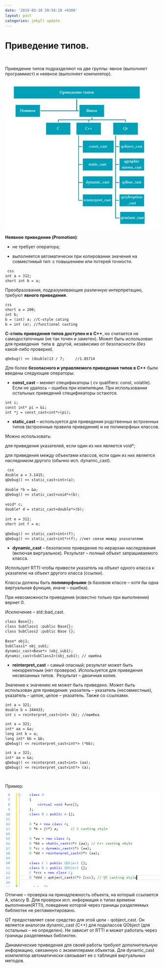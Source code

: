 ```yaml
---
date: '2019-03-18 20:58:18 +0300'
layout: post
categories: jekyll update
---
```


Приведение типов.
=================

 

Приведение типов подразделяют на две группы: явное (выполняет программист) и
неявное (выполняет компилятор).

![](casting_paint.PNG)

**Неявное приведение (Promotion)**:

-   не требует оператора;

-   выполняется автоматически при копировании значения на совместимый тип: с
    повышением или потерей точности.

~~~~~~~~~~~~~~~~~~~~~~~~~~~~~~~~~~~~~~~~~~~~~~~~~~~~~~~~~~~~~~~~~~~~~~~~~~~~~~~~
 css
int a = 312;
short int b = a;
~~~~~~~~~~~~~~~~~~~~~~~~~~~~~~~~~~~~~~~~~~~~~~~~~~~~~~~~~~~~~~~~~~~~~~~~~~~~~~~~

Преобразования, подразумевающие различную интерпретацию, требуют **явного
приведения**.

~~~~~~~~~~~~~~~~~~~~~~~~~~~~~~~~~~~~~~~~~~~~~~~~~~~~~~~~~~~~~~~~~~~~~~~~~~~~~~~~
css
short a = 200;
int b;
b = (int) a; //C-style cating
b = int (a); //functional casting

~~~~~~~~~~~~~~~~~~~~~~~~~~~~~~~~~~~~~~~~~~~~~~~~~~~~~~~~~~~~~~~~~~~~~~~~~~~~~~~~

**С-стиль приведения типов доступен и в С++**, но считается не самодостаточным
(не так точен и заметен). Может быть использован для приведения  типа в  другой,
независимо от безопасности (без какой-либо проверки).

~~~~~~~~~~~~~~~~~~~~~~~~~~~~~~~~~~~~~~~~~~~~~~~~~~~~~~~~~~~~~~~~~~~~~~~~~~~~~~~~
qDebug() << (double)13 / 7;     //1.85714
~~~~~~~~~~~~~~~~~~~~~~~~~~~~~~~~~~~~~~~~~~~~~~~~~~~~~~~~~~~~~~~~~~~~~~~~~~~~~~~~

Для более **безопасного и управляемого приведения типов в С++** были введены
следующие операторы:

-   **const_cast** – меняет спецификаторы ( cv qualifiers: const, volatile).
    Если не удалось – ошибка при компиляции. При использовании остальных
    приведений спецификаторы остаются.

~~~~~~~~~~~~~~~~~~~~~~~~~~~~~~~~~~~~~~~~~~~~~~~~~~~~~~~~~~~~~~~~~~~~~~~~~~~~~~~~
int i;
const int* pi = &i;
int *j = const_cast<int*>(pi);
~~~~~~~~~~~~~~~~~~~~~~~~~~~~~~~~~~~~~~~~~~~~~~~~~~~~~~~~~~~~~~~~~~~~~~~~~~~~~~~~

-   **static_cast** – используется для приведения родственных встроенных типов
    (встроенные правила приведения) и не полиморфных классов.

Можно использовать:

для приведения указателей, если один из них является void\*;

для приведения между объектами классов, если один из них является наследником
другого (обычно исп. dynamic_cast).

~~~~~~~~~~~~~~~~~~~~~~~~~~~~~~~~~~~~~~~~~~~~~~~~~~~~~~~~~~~~~~~~~~~~~~~~~~~~~~~~
 css
double a = 3.1415;
qDebug() << static_cast<int>(a);

double *b = &a;
qDebug() << static_cast<void*>(b);

void* c;
double* d = static_cast<double*>(b);

int e = 312;
short int f = e;

qDebug() << static_cast<int>(f);
qDebug() << static_cast<int*>(f); //нет связи между указателями

~~~~~~~~~~~~~~~~~~~~~~~~~~~~~~~~~~~~~~~~~~~~~~~~~~~~~~~~~~~~~~~~~~~~~~~~~~~~~~~~

-   **dynamic_cast** – безопасное приведение по иерархии наследования (включая
    виртуальное). Результат – полный объект запрашиваемого класса.

Использует RTTI чтобы привести указатель на объект одного класса к указателю на
объект другого класса (ссылки).

Классы должны быть **полиморфными** (в базовом классе – хотя бы одна виртуальная
функция, иначе – ошибка).

При невозможности приведения (известно только при выполнении) вернет 0.

Исключение – std::bad_cast.

~~~~~~~~~~~~~~~~~~~~~~~~~~~~~~~~~~~~~~~~~~~~~~~~~~~~~~~~~~~~~~~~~~~~~~~~~~~~~~~~
class Base{};
class SubClass1 :public Base{};
class SubClass2 :public Base {};

Base* obj1;
SubClass1* obj_sub1;
dynamic_cast<Base*> (obj_sub1);
dynamic_cast<SubClass2>(obj_sub1); // ошибка
~~~~~~~~~~~~~~~~~~~~~~~~~~~~~~~~~~~~~~~~~~~~~~~~~~~~~~~~~~~~~~~~~~~~~~~~~~~~~~~~

-   **reinterpret_cast** – самый опасный; результат может быть некорректным (нет
    проверок). Используется для приведения несвязанных типов.  Результат –
    двоичная копия.

Значение к значению не может быть приведено. Может быть использован для
приведения: указатель – указатель (несовместные), указатель – целое, целое –
указатель. Также со ссылками.

~~~~~~~~~~~~~~~~~~~~~~~~~~~~~~~~~~~~~~~~~~~~~~~~~~~~~~~~~~~~~~~~~~~~~~~~~~~~~~~~
int a = 321;
double b = 344433;
int c = reinterpret_cast<int> (b); //ошибка
~~~~~~~~~~~~~~~~~~~~~~~~~~~~~~~~~~~~~~~~~~~~~~~~~~~~~~~~~~~~~~~~~~~~~~~~~~~~~~~~

~~~~~~~~~~~~~~~~~~~~~~~~~~~~~~~~~~~~~~~~~~~~~~~~~~~~~~~~~~~~~~~~~~~~~~~~~~~~~~~~
int a = 321;
int* aa = &a;
long int b = a;
long int* bb = &b;
qDebug() << reinterpret_cast<int*> (*bb);
~~~~~~~~~~~~~~~~~~~~~~~~~~~~~~~~~~~~~~~~~~~~~~~~~~~~~~~~~~~~~~~~~~~~~~~~~~~~~~~~

~~~~~~~~~~~~~~~~~~~~~~~~~~~~~~~~~~~~~~~~~~~~~~~~~~~~~~~~~~~~~~~~~~~~~~~~~~~~~~~~
int a = 321;
int* aa = &a;
qDebug() << reinterpret_cast<int> (aa);
qDebug() << reinterpret_cast<int*> (a);
~~~~~~~~~~~~~~~~~~~~~~~~~~~~~~~~~~~~~~~~~~~~~~~~~~~~~~~~~~~~~~~~~~~~~~~~~~~~~~~~

 

Пример:

![](ex.png)

Отличие – проверка на принадлежность объекта, на который ссылается А, классу В.
Для проверки исп. информация о типах времени выполнения(RTTI), поведение которой
через границы разделяемых библиотек не регламентировано.

QT предоставляет свое средство для этой цели - qobject_cast. Он является
аналогом dynamic_cast (С++) для подклассов QObject (для остальных – не
определен). Не зависит от RTTI и может работать через границы разделяемых
библиотек.

Динамические приведения для своей работы требуют дополнительную информацию,
связанную с экземплярами объектов. Для dynamic_cast компилятор автоматически
связывает ее с таблицей виртуальных методов.

 

 
